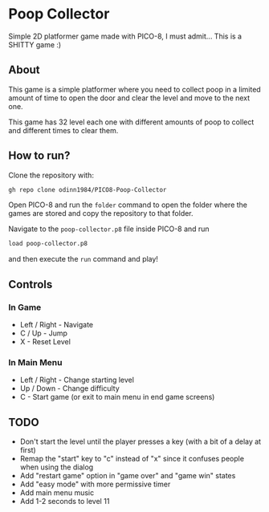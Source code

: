 # Poop Collector
Simple 2D platformer game made with PICO-8, I must admit... This is a SHITTY game :)

## About
This game is a simple platformer where you need to collect poop in a limited amount of time to open the door and clear the level and move to the next one.

This game has 32 level each one with different amounts of poop to collect and different times to clear them.

## How to run?
Clone the repository with:
```bash
gh repo clone odinn1984/PICO8-Poop-Collector
```

Open PICO-8 and run the `folder` command to open the folder where the games are stored and copy the repository to that folder.

Navigate to the `poop-collector.p8` file inside PICO-8 and run 
```bash
load poop-collector.p8
``` 
and then execute the `run` command and play!

## Controls

### In Game
* Left / Right - Navigate
* C / Up - Jump
* X - Reset Level

### In Main Menu
* Left / Right - Change starting level
* Up / Down - Change difficulty
* C - Start game (or exit to main menu in end game screens)

## TODO
* Don't start the level until the player presses a key (with a bit of a delay at first)
* Remap the "start" key to "c" instead of "x" since it confuses people when using the dialog
* Add "restart game" option in "game over" and "game win" states
* Add "easy mode" with more permissive timer
* Add main menu music
* Add 1-2 seconds to level 11
